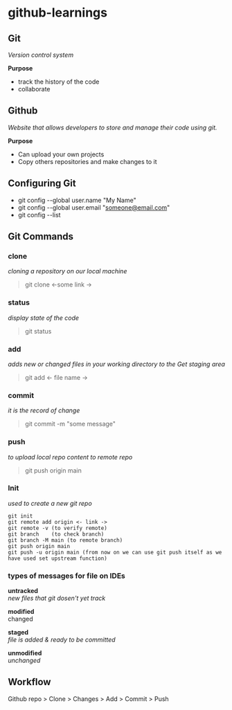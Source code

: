 # github-learnings

## Git
_Version control system_
	
 **Purpose**
	
 - track the history of the code
 - collaborate

## Github
_Website that allows developers to store and manage their code using git._

 **Purpose**
	
 - Can upload your own projects
 - Copy others repositories and make changes to it
	
## Configuring Git

- git config --global user.name "My Name"
- git config --global user.email "someone@email.com"
- git config --list

## Git Commands

### clone
_cloning a repository on our local machine_
<br>
> git clone <-some link ->

### status
_display state of the code_
<br>
> git status

### add
_adds new or changed files in your working directory to the Get staging area_
> git add <- file name ->

### commit
_it is the record of change_
> git commit -m "some message"

### push
_to upload local repo content to remote repo_
> git push origin main

### Init
_used to create a new git repo_<br>

	git init
	git remote add origin <- link ->
	git remote -v (to verify remote)
	git branch    (to check branch)
	git branch -M main (to remote branch)
	git push origin main
	git push -u origin main (from now on we can use git push itself as we have used set upstream function)


### types of messages for file on IDEs

**untracked**
<br>_new files that git dosen't yet track_

**modified**
<br>changed

**staged**
<br>_file is added & ready to be committed_

**unmodified**
<br>_unchanged_

## Workflow
Github repo > Clone > Changes > Add > Commit > Push